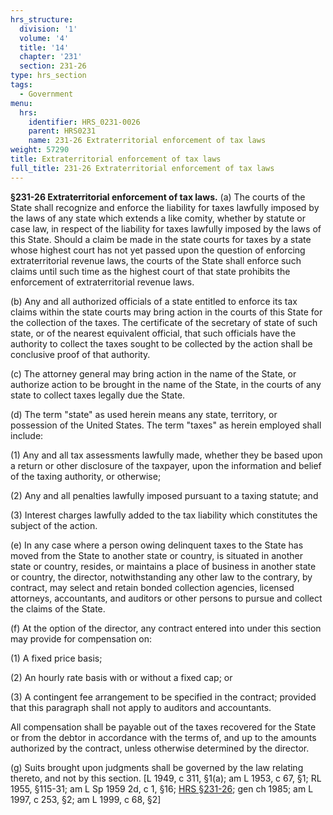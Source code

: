 ```yaml
---
hrs_structure:
  division: '1'
  volume: '4'
  title: '14'
  chapter: '231'
  section: 231-26
type: hrs_section
tags:
  - Government
menu:
  hrs:
    identifier: HRS_0231-0026
    parent: HRS0231
    name: 231-26 Extraterritorial enforcement of tax laws
weight: 57290
title: Extraterritorial enforcement of tax laws
full_title: 231-26 Extraterritorial enforcement of tax laws
---
```

**§231-26 Extraterritorial enforcement of tax laws.** (a) The courts of the State shall recognize and enforce the liability for taxes lawfully imposed by the laws of any state which extends a like comity, whether by statute or case law, in respect of the liability for taxes lawfully imposed by the laws of this State. Should a claim be made in the state courts for taxes by a state whose highest court has not yet passed upon the question of enforcing extraterritorial revenue laws, the courts of the State shall enforce such claims until such time as the highest court of that state prohibits the enforcement of extraterritorial revenue laws.

(b) Any and all authorized officials of a state entitled to enforce its tax claims within the state courts may bring action in the courts of this State for the collection of the taxes. The certificate of the secretary of state of such state, or of the nearest equivalent official, that such officials have the authority to collect the taxes sought to be collected by the action shall be conclusive proof of that authority.

(c) The attorney general may bring action in the name of the State, or authorize action to be brought in the name of the State, in the courts of any state to collect taxes legally due the State.

(d) The term "state" as used herein means any state, territory, or possession of the United States. The term "taxes" as herein employed shall include:

(1) Any and all tax assessments lawfully made, whether they be based upon a return or other disclosure of the taxpayer, upon the information and belief of the taxing authority, or otherwise;

(2) Any and all penalties lawfully imposed pursuant to a taxing statute; and

(3) Interest charges lawfully added to the tax liability which constitutes the subject of the action.

(e) In any case where a person owing delinquent taxes to the State has moved from the State to another state or country, is situated in another state or country, resides, or maintains a place of business in another state or country, the director, notwithstanding any other law to the contrary, by contract, may select and retain bonded collection agencies, licensed attorneys, accountants, and auditors or other persons to pursue and collect the claims of the State.

(f) At the option of the director, any contract entered into under this section may provide for compensation on:

(1) A fixed price basis;

(2) An hourly rate basis with or without a fixed cap; or

(3) A contingent fee arrangement to be specified in the contract; provided that this paragraph shall not apply to auditors and accountants.

All compensation shall be payable out of the taxes recovered for the State or from the debtor in accordance with the terms of, and up to the amounts authorized by the contract, unless otherwise determined by the director.

(g) Suits brought upon judgments shall be governed by the law relating thereto, and not by this section. [L 1949, c 311, §1(a); am L 1953, c 67, §1; RL 1955, §115-31; am L Sp 1959 2d, c 1, §16; [HRS §231-26](/title-14/chapter-231/section-231-26/); gen ch 1985; am L 1997, c 253, §2; am L 1999, c 68, §2]
